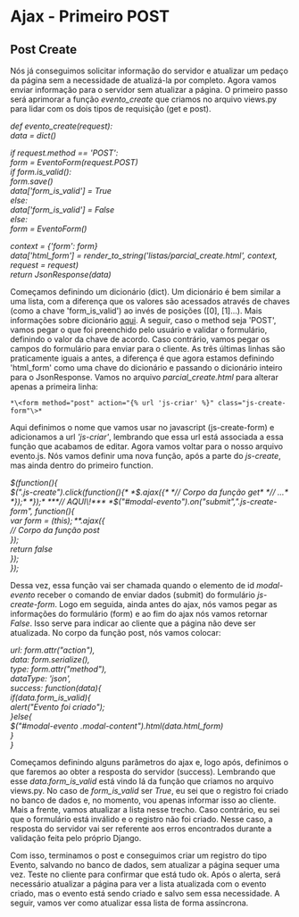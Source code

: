 # Ajax - Primeiro POST

## Post Create

Nós já conseguimos solicitar informação do servidor e atualizar um pedaço da página sem a necessidade de atualizá-la por completo. Agora vamos enviar informação para o servidor sem atualizar a página. O primeiro passo será aprimorar a função *evento\_create* que criamos no arquivo views.py para lidar com os dois tipos de requisição (get e post).

*def evento\_create(request):*  
*data \= dict()*

*if request.method \== 'POST':*  
*form \= EventoForm(request.POST)*  
*if form.is\_valid():*  
*form.save()*  
*data\['form\_is\_valid'\] \= True*  
*else:*  
*data\['form\_is\_valid'\] \= False*  
*else:*  
*form \= EventoForm()*

*context \= {'form': form}*  
*data\['html\_form'\] \= render\_to\_string('listas/parcial\_create.html', context, request \= request)*  
*return JsonResponse(data)*

Começamos definindo um dicionário (dict). Um dicionário é bem similar a uma lista, com a diferença que os valores são acessados através de chaves (como a chave 'form\_is\_valid') ao invés de posições (\[0\], \[1\]...). Mais informações sobre dicionário [aqui](https://curso.grupysanca.com.br/pt/latest/dicionarios.html). A seguir, caso o method seja 'POST', vamos pegar o que foi preenchido pelo usuário e validar o formulário, definindo o valor da chave de acordo. Caso contrário, vamos pegar os campos do formulário para enviar para o cliente. As três últimas linhas são praticamente iguais a antes, a diferença é que agora estamos definindo 'html\_form' como uma chave do dicionário e passando o dicionário inteiro para o JsonResponse. Vamos no arquivo *parcial\_create.html* para alterar apenas a primeira linha:

	*\<form method="post" action="{% url 'js-criar' %}" class="js-create-form"\>*

Aqui definimos o nome que vamos usar no javascript (js-create-form) e adicionamos a url *'js-criar'*, lembrando que essa url está associada a essa função que acabamos de editar. Agora vamos voltar para o nosso arquivo evento.js. Nós vamos definir uma nova função, após a parte do *js-create*, mas ainda dentro do primeiro function.

*$(function(){*  
		*$(".js-create").click(function(){*  
			*$.ajax({*  
				*// Corpo da função get*  
				*// …*  
*});*  
*});*  
***// AQUI\!***  
*$("\#modal-evento").on("submit",".js-create-form", function(){*  
	*var form \= $(this);*  
	*$.ajax({*  
		*// Corpo da função post*  
*});*  
*return false*  
*});*  
*});*

Dessa vez, essa função vai ser chamada quando o elemento de id *modal-evento* receber o comando de enviar dados (submit) do formulário *js-create-form*. Logo em seguida, ainda antes do ajax, nós vamos pegar as informações do formulário (form) e ao fim do ajax nós vamos retornar *False*. Isso serve para indicar ao cliente que a página não deve ser atualizada. No corpo da função post, nós vamos colocar:

*url: form.attr("action"),*  
*data: form.serialize(),*  
*type: form.attr("method"),*  
*dataType: 'json',*  
*success: function(data){*  
*if(data.form\_is\_valid){*  
*alert("Evento foi criado");*  
*}else{*  
*$("\#modal-evento .modal-content").html(data.html\_form)*  
*}*  
            *}*

Começamos definindo alguns parâmetros do ajax e, logo após, definimos o que faremos ao obter a resposta do servidor (success). Lembrando que esse *data.form\_is\_valid* está vindo lá da função que criamos no arquivo views.py. No caso de *form\_is\_valid* ser *True*, eu sei que o registro foi criado no banco de dados e, no momento, vou apenas informar isso ao cliente. Mais a frente, vamos atualizar a lista nesse trecho. Caso contrário, eu sei que o formulário está inválido e o registro não foi criado. Nesse caso, a resposta do servidor vai ser referente aos erros encontrados durante a validação feita pelo próprio Django.

Com isso, terminamos o post e conseguimos criar um registro do tipo Evento, salvando no banco de dados, sem atualizar a página sequer uma vez. Teste no cliente para confirmar que está tudo ok. Após o alerta, será necessário atualizar a página para ver a lista atualizada com o evento criado, mas o evento está sendo criado e salvo sem essa necessidade. A seguir, vamos ver como atualizar essa lista de forma assíncrona.
